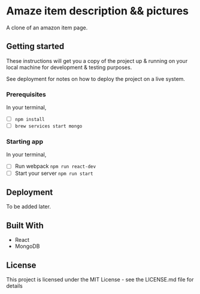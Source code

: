 # Amaze item description && pictures
A clone of an amazon item page.

## Getting started
These instructions will get you a copy of the project up & running on your local machine for development & testing purposes.

See deployment for notes on how to deploy the project on a live system.

### Prerequisites
In your terminal,
- [ ] `npm install`
- [ ] `brew services start mongo`

### Starting app
In your terminal,
- [ ] Run webpack `npm run react-dev`
- [ ] Start your server `npm run start`

## Deployment
To be added later.

## Built With
- React
- MongoDB

## License
This project is licensed under the MIT License - see the LICENSE.md file for details